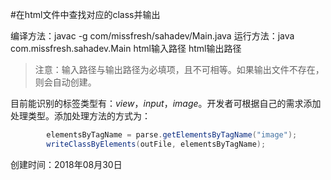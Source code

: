 #在html文件中查找对应的class并输出

编译方法：javac -g com/missfresh/sahadev/Main.java
运行方法：java com.missfresh.sahadev.Main html输入路径 html输出路径

> 注意：输入路径与输出路径为必填项，且不可相等。如果输出文件不存在，则会自动创建。

目前能识别的标签类型有：*view*，*input*，*image*。开发者可根据自己的需求添加处理类型。添加处理方法的方式为：
```java
        elementsByTagName = parse.getElementsByTagName("image");
        writeClassByElements(outFile, elementsByTagName);
```
创建时间：2018年08月30日